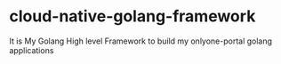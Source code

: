 # cloud-native-golang-framework
It is My Golang High level Framework to build my onlyone-portal golang applications
